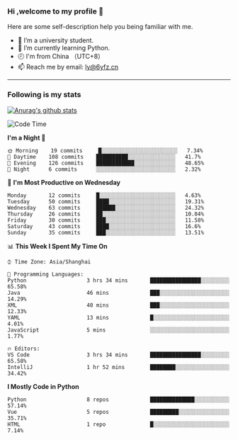 ### Hi ,welcome to my profile 👋
Here are some self-description help you being familiar with me.
<!--
**liuyunfz/liuyunfz** is a ✨ _special_ ✨ repository because its `README.md` (this file) appears on your GitHub profile.
- 👯 I’m looking to collaborate on ...
- 🤔 I’m looking for help with ...
Here are some ideas to get you started:
-->
- 🏫 I’m a university student.
- 💪 I’m currently learning Python.
- 🕗 I'm from China （UTC+8）
- 📫 Reach me by email: [ly@6yfz.cn](mailto:ly@6yfz.cn)
  
---
### Following is my stats
  
[![Anurag's github stats](https://github-readme-stats.vercel.app/api?username=liuyunfz)](https://github.com/anuraghazra/github-readme-stats)
  
<!--START_SECTION:waka-->
![Code Time](http://img.shields.io/badge/Code%20Time-266%20hrs%2028%20mins-blue)

**I'm a Night 🦉** 

```text
🌞 Morning    19 commits     █░░░░░░░░░░░░░░░░░░░░░░░░   7.34% 
🌆 Daytime    108 commits    ██████████░░░░░░░░░░░░░░░   41.7% 
🌃 Evening    126 commits    ████████████░░░░░░░░░░░░░   48.65% 
🌙 Night      6 commits      ░░░░░░░░░░░░░░░░░░░░░░░░░   2.32%

```
📅 **I'm Most Productive on Wednesday** 

```text
Monday       12 commits     █░░░░░░░░░░░░░░░░░░░░░░░░   4.63% 
Tuesday      50 commits     ████░░░░░░░░░░░░░░░░░░░░░   19.31% 
Wednesday    63 commits     ██████░░░░░░░░░░░░░░░░░░░   24.32% 
Thursday     26 commits     ██░░░░░░░░░░░░░░░░░░░░░░░   10.04% 
Friday       30 commits     ███░░░░░░░░░░░░░░░░░░░░░░   11.58% 
Saturday     43 commits     ████░░░░░░░░░░░░░░░░░░░░░   16.6% 
Sunday       35 commits     ███░░░░░░░░░░░░░░░░░░░░░░   13.51%

```


📊 **This Week I Spent My Time On** 

```text
⌚︎ Time Zone: Asia/Shanghai

💬 Programming Languages: 
Python                   3 hrs 34 mins       ████████████████░░░░░░░░░   65.58% 
Java                     46 mins             ███░░░░░░░░░░░░░░░░░░░░░░   14.29% 
XML                      40 mins             ███░░░░░░░░░░░░░░░░░░░░░░   12.33% 
YAML                     13 mins             █░░░░░░░░░░░░░░░░░░░░░░░░   4.01% 
JavaScript               5 mins              ░░░░░░░░░░░░░░░░░░░░░░░░░   1.77%

🔥 Editors: 
VS Code                  3 hrs 34 mins       ████████████████░░░░░░░░░   65.58% 
IntelliJ                 1 hr 52 mins        ████████░░░░░░░░░░░░░░░░░   34.42%

```

**I Mostly Code in Python** 

```text
Python                   8 repos             ██████████████░░░░░░░░░░░   57.14% 
Vue                      5 repos             █████████░░░░░░░░░░░░░░░░   35.71% 
HTML                     1 repo              █░░░░░░░░░░░░░░░░░░░░░░░░   7.14%

```



<!--END_SECTION:waka-->
